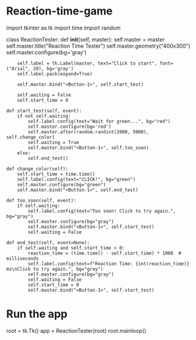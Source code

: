 # Reaction-time-game
import tkinter as tk
import time
import random

class ReactionTester:
    def __init__(self, master):
        self.master = master
        self.master.title("Reaction Time Tester")
        self.master.geometry("400x300")
        self.master.configure(bg='gray')

        self.label = tk.Label(master, text="Click to start", font=("Arial", 20), bg='gray')
        self.label.pack(expand=True)

        self.master.bind("<Button-1>", self.start_test)

        self.waiting = False
        self.start_time = 0

    def start_test(self, event):
        if not self.waiting:
            self.label.config(text="Wait for green...", bg="red")
            self.master.configure(bg='red')
            self.master.after(random.randint(2000, 5000), self.change_color)
            self.waiting = True
            self.master.bind("<Button-1>", self.too_soon)
        else:
            self.end_test()

    def change_color(self):
        self.start_time = time.time()
        self.label.config(text="CLICK!", bg="green")
        self.master.configure(bg="green")
        self.master.bind("<Button-1>", self.end_test)

    def too_soon(self, event):
        if self.waiting:
            self.label.config(text="Too soon! Click to try again.", bg="gray")
            self.master.configure(bg="gray")
            self.master.bind("<Button-1>", self.start_test)
            self.waiting = False

    def end_test(self, event=None):
        if self.waiting and self.start_time > 0:
            reaction_time = (time.time() - self.start_time) * 1000  # milliseconds
            self.label.config(text=f"Reaction Time: {int(reaction_time)} ms\nClick to try again.", bg="gray")
            self.master.configure(bg="gray")
            self.waiting = False
            self.start_time = 0
            self.master.bind("<Button-1>", self.start_test)

# Run the app
root = tk.Tk()
app = ReactionTester(root)
root.mainloop()

